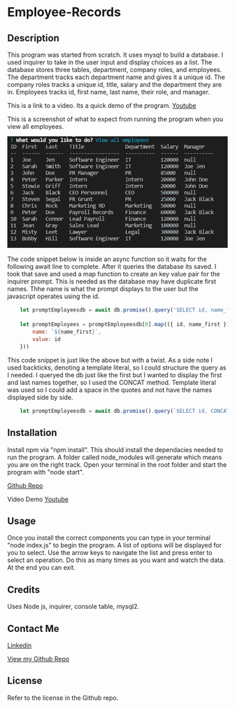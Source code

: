 # Employee-Records

## Description

This program was started from scratch. It uses mysql to build a database. I used inquirer to take in the user input and display choices as a list. The database stores three tables, department, company roles, and employees. The department tracks each department name and gives it a unique id. The company roles tracks a unique id, title, salary and the department they are in. Employees tracks id, first name, last name, their role, and manager. 

This is a link to a video. Its a quick demo of the program.
[Youtube](https://youtu.be/ckB2Q5TDac4)

This is a screenshot of what to expect from running the program when you view all employees.

![Screenshot](./assets/images/employeRecordsExample.PNG)


The code snippet below is inside an async function so it waits for the following await line to complete. After it queries the database its saved. I took that save and used a map function to create an key value pair for the inquirer prompt. This is needed as the database may have duplicate first names. Thhe name is what the prompt displays to the user but the javascript operates using the id. 

```javascript
    let promptEmployeesdb = await db.promise().query('SELECT id, name_first FROM employees');
   
    let promptEmployees = promptEmployeesdb[0].map(({ id, name_first }) => ({
        name: `${name_first}`,
        value: id
    }))
```

This code snippet is just like the above but with a twist. As a side note I used backticks, denoting a template literal, so I could structure the query as I needed. I queryed the db just like the first but I wanted to display the first and last names together, so I used the CONCAT method. Template literal was used so I could add a space in the quotes and not have the names displayed side by side. 

```javascript
    let promptEmployeesdb = await db.promise().query(`SELECT id, CONCAT(name_first, " ", name_Last) AS Name FROM employees`);
```

## Installation

Install npm via "npm install". This should install the dependacies needed to run the program. A folder called node_modules will generate which means you are on the right track. Open your terminal in the root folder and start the program with "node start".

[Github Repo](https://github.com/johnfrom209/Employee-Records)

Video Demo
[Youtube](https://youtu.be/ckB2Q5TDac4)

## Usage

Once you install the correct components you can type in your terminal "node index.js" to begin the program. A list of options will be displayed for you to select. Use the arrow keys to navigate the list and press enter to select an operation. Do this as many times as you want and watch the data. At the end you can exit.

## Credits

Uses Node js, inquirer, console table, mysql2.

## Contact Me

[Linkedin](https://www.linkedin.com/in/johnfrom209/)

[View my Github Repo](https://github.com/johnfrom209)

## License

Refer to the license in the Github repo.